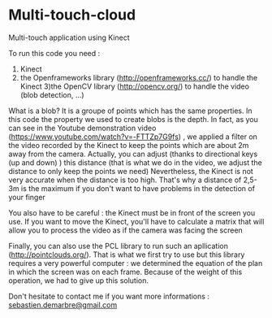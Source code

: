 # Multi-touch-cloud
Multi-touch application using Kinect

To run this code you need :
1) Kinect
2) the Openframeworks library (http://openframeworks.cc/) to handle the Kinect
3)the OpenCV library (http://opencv.org/) to handle the video (blob detection, ...) 


What is a blob? It is a groupe of points which has the same properties. 
In this code the property we used to create blobs is the depth. 
In fact, as you can see in the Youtube demonstration video (https://www.youtube.com/watch?v=-FTTZp7G9fs) , 
we applied a filter on the video recorded by the Kinect to keep the points 
which are about 2m away from the camera. Actually, you can adjust (thanks to directional keys (up and down) ) this distance (that is what we do in the video, we adjust the distance to only keep the points we need) 
Nevertheless, the Kinect is not very accurate when the distance is too high. That's why a distance of 
2,5-3m is the maximum if you don't want to have problems in the detection of your finger


You also have to be careful : the Kinect must be in front of the screen you use. If you want
to move the Kinect, you'll have to calculate a matrix that will allow you to process the video 
as if the camera was facing the screen

Finally, you can also use the PCL library to run such an apllication (http://pointclouds.org/). That is what we first try to use but this library requires a very powerful computer : we determined the equation of the plan in which the screen was on each frame.
Because of the weight of this operation, we had to give up this solution. 

Don't hesitate to contact me if you want more informations : sebastien.demarbre@gmail.com
